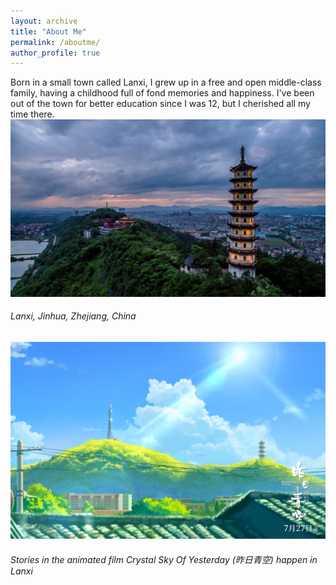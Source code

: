 ```yaml
---
layout: archive
title: "About Me"
permalink: /aboutme/
author_profile: true
---
```


Born in a small town called Lanxi, I grew up in a free and open middle-class family, having a childhood full of fond memories and happiness. I've been out of the town for better education since I was 12, but I cherished all my time there.
![Lanxi](/images/Lanxi.jpg)
###### Lanxi, Jinhua, Zhejiang, China ######
![Movie](/images/Movie.jpg)
###### Stories in the animated film *Crystal Sky Of Yesterday (昨日青空)* happen in Lanxi ######

